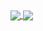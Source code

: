<!--- пог ---!>

<a href="https://llukk.carrd.co/" target="_blank">
  <div>
    <img align="center" src="https://llukk.vercel.app/api?username=LuK050&count_private=true&show_icons=true&theme=dark&text_color=ededed&icon_color=ededed&hide_border=true&disable_animations=true&line_height=33&hide_title=true" />
    <img align="center" src="https://llukk.vercel.app/api/top-langs/?username=LuK050&count_private=true&langs_count=4&theme=dark&text_color=ededed&card_width=220&hide_border=true&hide_title=true&hide=javascript" />
  </div>
</a>
  


